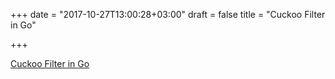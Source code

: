 +++
date = "2017-10-27T13:00:28+03:00"
draft = false
title = "Cuckoo Filter in Go"

+++

<p><a href="https://github.com/vedhavyas/cuckoo-filter">Cuckoo Filter in Go</a></p>
